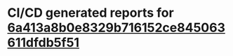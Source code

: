 # CI/CD generated reports for [6a413a8b0e8329b716152ce845063611dfdb5f51](https://github.com/hydephp/develop/commit/6a413a8b0e8329b716152ce845063611dfdb5f51)
